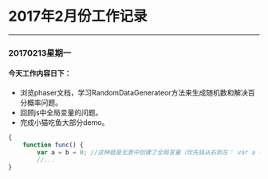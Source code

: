 # 2017年2月份工作记录 #
---
### 20170213星期一 ###
#### 今天工作内容日下： ####
- 浏览phaser文档，学习RandomDataGenerateor方法来生成随机数和解决百分概率问题。
- 回顾js中全局变量的问题。
- 完成小猫吃鱼大部分demo。
```javascript
{
	function func() {
		var a = b = 0; //这种就是无意中创建了全局变量（优先级从右到左： var a = (b = 0) ）;
		//...
}
```